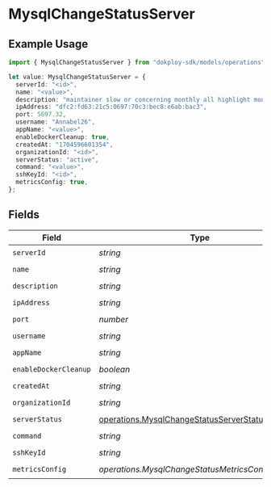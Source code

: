 # MysqlChangeStatusServer

## Example Usage

```typescript
import { MysqlChangeStatusServer } from "dokploy-sdk/models/operations";

let value: MysqlChangeStatusServer = {
  serverId: "<id>",
  name: "<value>",
  description: "maintainer slow or concerning monthly all highlight monthly",
  ipAddress: "dfc2:fd63:21c5:0697:70c3:bec8:e6ab:bac3",
  port: 5697.32,
  username: "Annabel26",
  appName: "<value>",
  enableDockerCleanup: true,
  createdAt: "1704596601354",
  organizationId: "<id>",
  serverStatus: "active",
  command: "<value>",
  sshKeyId: "<id>",
  metricsConfig: true,
};
```

## Fields

| Field                                                                                                | Type                                                                                                 | Required                                                                                             | Description                                                                                          |
| ---------------------------------------------------------------------------------------------------- | ---------------------------------------------------------------------------------------------------- | ---------------------------------------------------------------------------------------------------- | ---------------------------------------------------------------------------------------------------- |
| `serverId`                                                                                           | *string*                                                                                             | :heavy_check_mark:                                                                                   | N/A                                                                                                  |
| `name`                                                                                               | *string*                                                                                             | :heavy_check_mark:                                                                                   | N/A                                                                                                  |
| `description`                                                                                        | *string*                                                                                             | :heavy_check_mark:                                                                                   | N/A                                                                                                  |
| `ipAddress`                                                                                          | *string*                                                                                             | :heavy_check_mark:                                                                                   | N/A                                                                                                  |
| `port`                                                                                               | *number*                                                                                             | :heavy_check_mark:                                                                                   | N/A                                                                                                  |
| `username`                                                                                           | *string*                                                                                             | :heavy_check_mark:                                                                                   | N/A                                                                                                  |
| `appName`                                                                                            | *string*                                                                                             | :heavy_check_mark:                                                                                   | N/A                                                                                                  |
| `enableDockerCleanup`                                                                                | *boolean*                                                                                            | :heavy_check_mark:                                                                                   | N/A                                                                                                  |
| `createdAt`                                                                                          | *string*                                                                                             | :heavy_check_mark:                                                                                   | N/A                                                                                                  |
| `organizationId`                                                                                     | *string*                                                                                             | :heavy_check_mark:                                                                                   | N/A                                                                                                  |
| `serverStatus`                                                                                       | [operations.MysqlChangeStatusServerStatus](../../models/operations/mysqlchangestatusserverstatus.md) | :heavy_check_mark:                                                                                   | N/A                                                                                                  |
| `command`                                                                                            | *string*                                                                                             | :heavy_check_mark:                                                                                   | N/A                                                                                                  |
| `sshKeyId`                                                                                           | *string*                                                                                             | :heavy_check_mark:                                                                                   | N/A                                                                                                  |
| `metricsConfig`                                                                                      | *operations.MysqlChangeStatusMetricsConfigUnion2*                                                    | :heavy_check_mark:                                                                                   | N/A                                                                                                  |